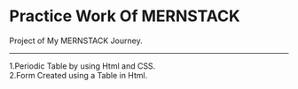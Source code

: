 # Practice Work Of MERNSTACK
Project of My MERNSTACK Journey. <br>
<hr>
1.Periodic Table by using Html and CSS.<br>
2.Form Created using a Table in Html.
